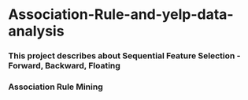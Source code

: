 # Association-Rule-and-yelp-data-analysis
### This project describes about Sequential Feature Selection - Forward, Backward, Floating 
### Association Rule Mining
